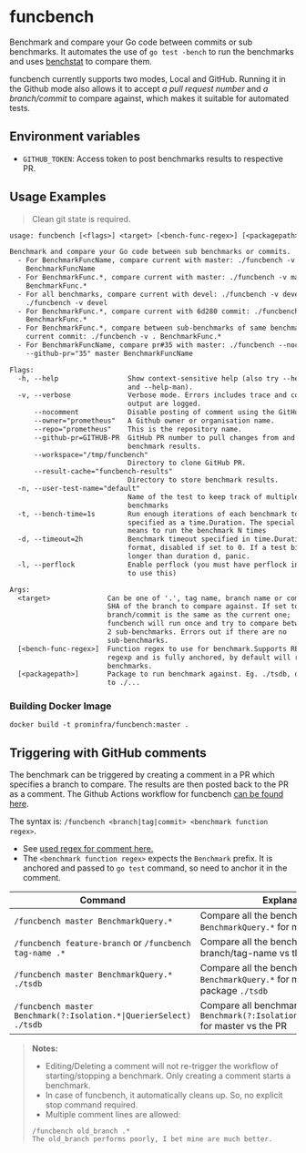 # funcbench

Benchmark and compare your Go code between commits or sub benchmarks. It automates the use of `go test -bench` to run the benchmarks and uses [benchstat](https://godoc.org/golang.org/x/perf/cmd/benchstat) to compare them.

funcbench currently supports two modes, Local and GitHub. Running it in the Github mode also allows it to accept _a pull request number_ and _a branch/commit_ to compare against, which makes it suitable for automated tests.

## Environment variables

- `GITHUB_TOKEN`: Access token to post benchmarks results to respective PR.

## Usage Examples

> Clean git state is required.

[embedmd]:# (funcbench-flags.txt)
```txt
usage: funcbench [<flags>] <target> [<bench-func-regex>] [<packagepath>]

Benchmark and compare your Go code between sub benchmarks or commits.
  - For BenchmarkFuncName, compare current with master: ./funcbench -v master
    BenchmarkFuncName
  - For BenchmarkFunc.*, compare current with master: ./funcbench -v master
    BenchmarkFunc.*
  - For all benchmarks, compare current with devel: ./funcbench -v devel .* or
    ./funcbench -v devel
  - For BenchmarkFunc.*, compare current with 6d280 commit: ./funcbench -v 6d280
    BenchmarkFunc.*
  - For BenchmarkFunc.*, compare between sub-benchmarks of same benchmark on
    current commit: ./funcbench -v . BenchmarkFunc.*
  - For BenchmarkFuncName, compare pr#35 with master: ./funcbench --nocomment
    --github-pr="35" master BenchmarkFuncName

Flags:
  -h, --help                 Show context-sensitive help (also try --help-long
                             and --help-man).
  -v, --verbose              Verbose mode. Errors includes trace and commands
                             output are logged.
      --nocomment            Disable posting of comment using the GitHub API.
      --owner="prometheus"   A Github owner or organisation name.
      --repo="prometheus"    This is the repository name.
      --github-pr=GITHUB-PR  GitHub PR number to pull changes from and to post
                             benchmark results.
      --workspace="/tmp/funcbench"
                             Directory to clone GitHub PR.
      --result-cache="funcbench-results"
                             Directory to store benchmark results.
  -n, --user-test-name="default"
                             Name of the test to keep track of multiple
                             benchmarks
  -t, --bench-time=1s        Run enough iterations of each benchmark to take t,
                             specified as a time.Duration. The special syntax Nx
                             means to run the benchmark N times
  -d, --timeout=2h           Benchmark timeout specified in time.Duration
                             format, disabled if set to 0. If a test binary runs
                             longer than duration d, panic.
  -l, --perflock             Enable perflock (you must have perflock installed
                             to use this)

Args:
  <target>              Can be one of '.', tag name, branch name or commit
                        SHA of the branch to compare against. If set to '.',
                        branch/commit is the same as the current one;
                        funcbench will run once and try to compare between
                        2 sub-benchmarks. Errors out if there are no
                        sub-benchmarks.
  [<bench-func-regex>]  Function regex to use for benchmark.Supports RE2
                        regexp and is fully anchored, by default will run all
                        benchmarks.
  [<packagepath>]       Package to run benchmark against. Eg. ./tsdb, defaults
                        to ./...

```

### Building Docker Image
```
docker build -t prominfra/funcbench:master .
```

## Triggering with GitHub comments
<!-- If you change the heading, please change the anchor at 7a_commentmonitor_configmap_noparse.yaml aswell. -->

The benchmark can be triggered by creating a comment in a PR which specifies a branch to compare. The results are then posted back to the PR as a comment. The Github Actions workflow for funcbench [can be found here](https://github.com/prometheus/prometheus/blob/master/.github/workflows/funcbench.yml).

The syntax is: `/funcbench <branch|tag|commit> <benchmark function regex>`.

- See [used regex for comment here.](https://github.com/prometheus/test-infra/blob/master/prombench/manifests/cluster-infra/7a_commentmonitor_configmap_noparse.yaml)
- The `<benchmark function regex>` expects the `Benchmark` prefix. It is anchored and passed to `go test` command, so need to anchor it in the comment.


|Command|Explanation|
|---|--|
|`/funcbench master BenchmarkQuery.*`| Compare all the benchmarks matching `BenchmarkQuery.*` for master vs the PR|
|`/funcbench feature-branch` or `/funcbench tag-name .*`| Compare all the benchmarks on feature-branch/tag-name vs the PR|
|`/funcbench master BenchmarkQuery.* ./tsdb` | Compare all the benchmarks matching `BenchmarkQuery.*` for master vs the PR in package `./tsdb`|
|`/funcbench master Benchmark(?:Isolation.*\|QuerierSelect) ./tsdb` | Compare all benchmarks matching `Benchmark(?:Isolation.*\|QuerierSelect)` for master vs the PR|


> **Notes:**
>
> - Editing/Deleting a comment will not re-trigger the workflow of starting/stopping a benchmark. Only creating a comment starts a benchmark.
> - In case of funcbench, it automatically cleans up. So, no explicit stop command required.
> - Multiple comment lines are allowed:
> ```
> /funcbench old_branch .*
> The old_branch performs poorly, I bet mine are much better.
> ```
